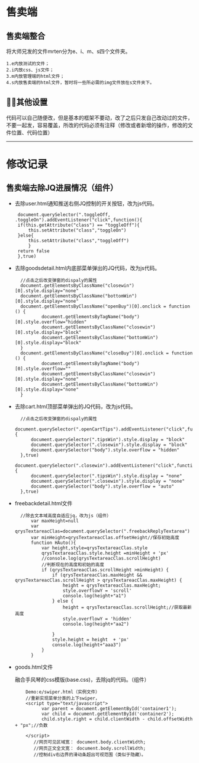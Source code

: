 # 售卖端

## 售卖端整合
将大师兄发的文件mrten分为e、i、m、s四个文件夹。

	1.e内放测试的文件；
	2.i内放css、js文件；
	3.m内放管理端的html文件；
	4.s内放售卖端的html文件，暂时将一些所必需的img文件放在s文件夹下。
    

## 其他设置

代码可以自己随便改，但是基本的框架不要动，改了之后只发自己改动过的文件，不要一起发，容易覆盖，所改的代码必须有注释（修改或者新增的操作，修改的文件位置、代码位置）

----------
#  修改记录  #
## 售卖端去除JQ进展情况（组件） ##


-  去除user.html通知推送右侧JQ控制的开关按钮，改为js代码。

		document.querySelector(".toggleOff, .toggleOn").addEventListener("click",function(){
        if(this.getAttribute("class") == "toggleOff"){
            this.setAttribute("class","toggleOn")
        }else{
            this.setAttribute("class","toggleOff")
        	}
        return false
	    },true)

- 去除goodsdetail.html内底部菜单弹出的JQ代码，改为js代码。

		//点击之后改变弹窗的dispaly的属性
    	document.getElementsByClassName("closewin")[0].style.display="none"
    	document.getElementsByClassName("bottomWin")[0].style.display="none"
    	document.getElementsByClassName("openBuy")[0].onclick = function () {
    			document.getElementsByTagName("body")[0].style.overflow="hidden"
    			document.getElementsByClassName("closewin")[0].style.display="block"
    			document.getElementsByClassName("bottomWin")[0].style.display="block"
    	}
    	document.getElementsByClassName("closeBuy")[0].onclick = function () {
    			document.getElementsByTagName("body")[0].style.overflow=""
    			document.getElementsByClassName("closewin")[0].style.display="none"
    			document.getElementsByClassName("bottomWin")[0].style.display="none"
    	}

- 去除cart.html顶部菜单弹出的JQ代码，改为js代码。

		//点击之后改变弹窗的dispaly的属性
		document.querySelector(".openCartTips").addEventListener("click",function(){
			document.querySelector(".tipsWin").style.display = "block"
			document.querySelector(".closewin").style.display = "block"
			document.querySelector("body").style.overflow = "hidden"
		},true)
		document.querySelector(".closewin").addEventListener("click",function(){
			document.querySelector(".tipsWin").style.display = "none"
			document.querySelector(".closewin").style.display = "none"
			document.querySelector("body").style.overflow = "auto"
		},true)
- freebackdetail.html文件
			
		//除去文本域高度自适应jq，改为js（组件）
			var maxHeight=null
			var qrysTextareacClas=document.querySelector(".freebackReplyTextarea")
			var minHeight=qrysTextareacClas.offsetHeight//保存初始高度
			function HAuto(){
				var height,style=qrysTextareacClas.style
				qrysTextareacClas.style.height =minHeight + 'px'
				//console.log(qrysTextareacClas.scrollHeight)
				//判断现在的高度和初始的高度
				if (qrysTextareacClas.scrollHeight >minHeight) {
					if (qrysTextareacClas.maxHeight && qrysTextareacClas.scrollHeight > qrysTextareacClas.maxHeight) {
						height = qrysTextareacClas.maxHeight;
						style.overflowY = 'scroll'
						console.log(height+"a1")
					} else {
						height = qrysTextareacClas.scrollHeight;//获取最新高度
						style.overflowY = 'hidden'
						console.log(height+"aa2")
		
					}
					style.height = height  + 'px'
					console.log(height+"aaa3")
				}
			}
- goods.html文件
	
	融合手风琴的css模版(base.css)，去除jq的代码。（组件）

	      Demo:e/swiper.html（实例文件）
		  //重新实现菜单分类的上下swiper，
		  <script type="text/javascript">
                var parent = document.getElementById('container1');
                var child = document.getElementById('container2');
                child.style.right = child.clientWidth - child.offsetWidth + "px";//负数
               
          </script>
			 //网页可见区域宽： document.body.clientWidth;
             //网页正文全文宽： document.body.scrollWidth;
			 //控制div右边界的滑动条超出可视范围（类似于隐藏）。